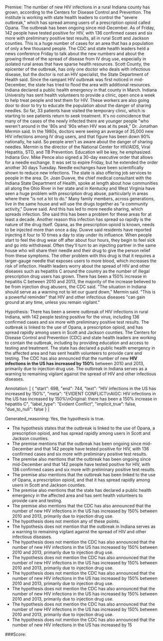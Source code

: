 
Premise:
The number of new HIV infections in a rural Indiana county has grown, according to the Centers for Disease Control and Prevention. The institute is working with state health leaders to control the "severe outbreak," which has spread among users of a prescription opioid called Opana. The outbreak has been ongoing since mid-December. As of Friday, 142 people have tested positive for HIV, with 136 confirmed cases and six more with preliminary positive test results, all in rural Scott and Jackson counties. This is a huge number of cases for an area that has a population of only a few thousand people. The CDC and state health leaders held a news conference Friday to talk about the new numbers and about the growing threat of the spread of disease from IV drug use, especially in isolated rural areas that have sparse health resources. Scott County, the epicenter of the outbreak, has only one doctor who deals with infectious disease, but the doctor is not an HIV specialist, the State Department of Health said. Since the rampant HIV outbreak was first noticed in mid-December, the state has tried to flood the area with additional resources. Indiana declared a public health emergency in that county in March. Indiana University has sent health volunteers to provide a clinic, open once a week to help treat people and test them for HIV. These workers are also going door to door to try to educate the population about the danger of sharing needles. So far, 33 patients have visited the temporary clinic, which is starting to see patients return to seek treatment. It's no coincidence that many of the cases of the newly infected there are younger people "who weren't around in the '80s and '90s when HIV was at its peak," Dr. Jonathan Mermin said. In the 1980s, doctors were seeing an average of 35,000 new HIV infections among IV drug users, and that figure has been down 90% nationally, he said. So people aren't as aware about the danger of sharing needles. Mermin is the director of the National Center for HIV/AIDS, Viral Hepatitis, STD, and TB Prevention. Education will be key, he emphasized. Indiana Gov. Mike Pence also signed a 30-day executive order that allows for a needle exchange. It was set to expire Friday, but he extended the order another 30 days Tuesday. Needle exchanges have been scientifically shown to reduce new infections. The state is also offering job services to people in the area. Dr. Joan Duwve, the chief medical consultant with the Indiana State Department of Health, spoke at length about how communities all along the Ohio River in her state and in Kentucky and West Virginia have seen a huge problem with prescription drug abuse, particularly in areas where there "is not a lot to do." Many family members, across generations, live in the same house and will use the drugs together as "a community activity," Duwve said. And this has led to more needle sharing, which spreads infection. She said this has been a problem for these areas for at least a decade. Another reason this infection has spread so rapidly is the nature of the drug itself. Opana, as the prescription opioid is known, needs to be injected more than once a day. Duwve said residents have reported injecting it four to 10 times a day to stay under its influence. When people start to feel the drug wear off after about four hours, they begin to feel sick and go into withdrawal. Often they'll turn to an injecting partner in the same house who will share their needle and their drug to give the person relief from these symptoms. The other problem with this drug is that it requires a larger-gauge needle that exposes users to more blood, which increases the risk of infection. Health leaders worry about the spread of HIV and other diseases such as hepatitis C around the country as the number of illegal prescription drug users has grown. There has been a 150% increase in hepatitis C between 2010 and 2013, the majority of the increase believed to be from injection drug abusers, the CDC said. "The situation in Indiana should serve as a warning not to let our guard down," Mermin said. "This is a powerful reminder" that HIV and other infectious diseases "can gain ground at any time, unless you remain vigilant."


Hypothesis:
There has been a severe outbreak of HIV infections in rural Indiana, with 142 people testing positive for the virus, including 136 confirmed cases and six more with preliminary positive test results. The outbreak is linked to the use of Opana, a prescription opioid, and has spread rapidly among users in Scott and Jackson counties. The Centers for Disease Control and Prevention (CDC) and state health leaders are working to contain the outbreak, including by providing education and access to testing and treatment. The state has declared a public health emergency in the affected area and has sent health volunteers to provide care and testing. The CDC has also announced that the number of new **HIV infections in the US has increased by 150%** between 2010 and 2013, primarily due to injection drug use. The outbreak in Indiana serves as a warning to remaining vigilant against the spread of HIV and other infectious diseases.

Annotation:
[
  {
    "start": 698,
    "end": 744,
    "text": "HIV infections in the US has increased by 150%",
    "meta": "EVIDENT CONFLICT\nAIGC: HIV infections in the US has increased by 150%\nOriginal: there has been a 150% increase in hepatitis C",
    "label_type": "Evident Conflict",
    "implicit_true": false,
    "due_to_null": false
  }
]

Generated_reasoning:
Yes, the hypothesis is true. 
- The hypothesis states that the outbreak is linked to the use of Opana, a prescription opioid, and has spread rapidly among users in Scott and Jackson counties. 
- The premise mentions that the outbreak has been ongoing since mid-December and that 142 people have tested positive for HIV, with 136 confirmed cases and six more with preliminary positive test results. 
- The premise also mentions that the outbreak has been ongoing since mid-December and that 142 people have tested positive for HIV, with 136 confirmed cases and six more with preliminary positive test results. 
- The premise also mentions that the outbreak has been linked to the use of Opana, a prescription opioid, and that it has spread rapidly among users in Scott and Jackson counties. 
- The premise also mentions that the state has declared a public health emergency in the affected area and has sent health volunteers to provide care and testing. 
- The premise also mentions that the CDC has also announced that the number of new HIV infections in the US has increased by 150% between 2010 and 2013, primarily due to injection drug use. 
- The hypothesis does not mention any of these points. 
- The hypothesis does not mention that the outbreak in Indiana serves as a warning to remaining vigilant against the spread of HIV and other infectious diseases. 
- The hypothesis does not mention the CDC has also announced that the number of new HIV infections in the US has increased by 150% between 2010 and 2013, primarily due to injection drug use. 
- The hypothesis does not mention the CDC has also announced that the number of new HIV infections in the US has increased by 150% between 2010 and 2013, primarily due to injection drug use. 
- The hypothesis does not mention the CDC has also announced that the number of new HIV infections in the US has increased by 150% between 2010 and 2013, primarily due to injection drug use. 
- The hypothesis does not mention the CDC has also announced that the number of new HIV infections in the US has increased by 150% between 2010 and 2013, primarily due to injection drug use. 
- The hypothesis does not mention the CDC has also announced that the number of new HIV infections in the US has increased by 150% between 2010 and 2013, primarily due to injection drug use. 
- The hypothesis does not mention the CDC has also announced that the number of new HIV infections in the US has increased by 15

###Score:
